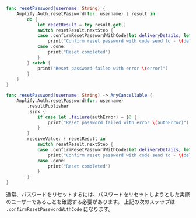 <amplify-block-switcher>

<amplify-block name="Listener (iOS 11+)">

```swift
func resetPassword(username: String) {
    Amplify.Auth.resetPassword(for: username) { result in
        do {
            let resetResult = try result.get()
            switch resetResult.nextStep {
            case .confirmResetPasswordWithCode(let deliveryDetails, let info):
                print("Confirm reset password with code send to - \(deliveryDetails) \(info)")
            case .done:
                print("Reset completed")
            }
        } catch {
            print("Reset password failed with error \(error)")
        }
    }
}
```

</amplify-block>

<amplify-block name="Combine (iOS 13+)">

```swift
func resetPassword(username: String) -> AnyCancellable {
    Amplify.Auth.resetPassword(for: username)
        .resultPublisher
        .sink {
            if case let .failure(authError) = $0 {
                print("Reset password failed with error \(authError)")
            }
        }
        receiveValue: { resetResult in
            switch resetResult.nextStep {
            case .confirmResetPasswordWithCode(let deliveryDetails, let info):
                print("Confirm reset password with code send to - \(deliveryDetails) \(info)")
            case .done:
                print("Reset completed")
            }
        }
}
```

</amplify-block>

</amplify-block-switcher>

通常、パスワードをリセットするには、パスワードをリセットしようとした実際のユーザーであることを確認する必要があります。 上記の次のステップは `.confirmResetPasswordWithCode` になります。